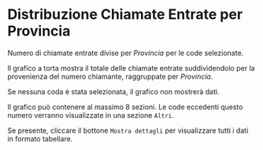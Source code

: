 # Distribuzione Chiamate Entrate per Provincia

Numero di chiamate entrate divise per *Provincia* per le code selezionate.

Il grafico a torta mostra il totale delle chiamate entrate suddividendolo per la 
provenienza del numero chiamante, raggruppate per *Provincia*.

Se nessuna coda è stata selezionata, il grafico non mostrerà dati.

Il grafico può contenere al massimo 8 sezioni. Le code eccedenti questo numero
verranno visualizzate in una sezione `Altri`.

Se presente, cliccare il bottone `Mostra dettagli` per visualizzare tutti i dati
in formato tabellare.
